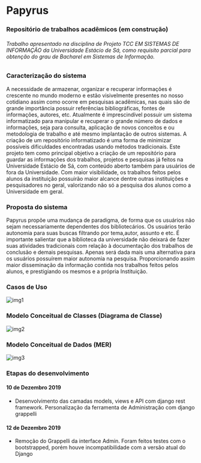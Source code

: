 #                                               Papyrus
###                           Repositório de trabalhos acadêmicos (em construção)


######    Trabalho apresentado na disciplina de Projeto TCC EM SISTEMAS DE INFORMAÇÃO da Universidade Estácio de Sá, como requisito parcial para obtenção do grau de Bacharel em Sistemas de Informação.



### Caracterização do sistema
A necessidade de armazenar, organizar e recuperar informações é crescente no mundo moderno e estão visivelmente presentes no nosso cotidiano assim como ocorre em pesquisas acadêmicas, nas quais são de grande importância possuir referências bibliográficas, fontes de informações, autores, etc.
Atualmente é imprescindível possuir um sistema informatizado para manipular e recuperar o grande número de dados e informações, seja para consulta, aplicação de novos conceitos e ou metodologia de trabalho e até mesmo implantação de outros sistemas. A criação de um repositório informatizado é uma forma de minimizar possíveis dificuldades encontradas usando métodos tradicionais.
Este projeto tem como principal objetivo a criação de um repositório para guardar as informações dos trabalhos, projetos e pesquisas já feitos na Universidade Estácio de Sá, com conteúdo aberto também para usuários de fora da Universidade.
Com maior visibilidade, os trabalhos feitos pelos alunos da instituição possuirão maior alcance dentre outras instituições e pesquisadores no geral, valorizando não só a pesquisa dos alunos como a Universidade em geral.


### Proposta do sistema
Papyrus propõe uma mudança de paradigma, de forma que os usuários não sejam necessariamente dependentes dos bibliotecários. Os usuários terão autonomia para suas buscas filtrando por tema,autor, assunto e etc. É importante salientar que a biblioteca da universidade não deixará de fazer suas atividades tradicionais com relação à documentação dos trabalhos de conclusão e demais pesquisas. Apenas será dada mais uma alternativa para os usuários possuírem maior autonomia na pesquisa. Proporcionando assim maior disseminação da informação contida nos trabalhos feitos pelos alunos, e prestigiando os mesmos e a própria Instituição.


### Casos de Uso

![img1](https://user-images.githubusercontent.com/35958354/70747173-29695680-1d06-11ea-8ccd-628dcd13ca11.png)




### Modelo Conceitual de Classes (Diagrama de Classe)

![img2](https://user-images.githubusercontent.com/35958354/70747222-4b62d900-1d06-11ea-88cd-d949d87b02c8.png)




### Modelo Conceitual de Dados (MER)

![img3](https://user-images.githubusercontent.com/35958354/70747259-5e75a900-1d06-11ea-9e3e-fed6729f1598.png)




###                         Etapas do desenvolvimento

#### 10 de Dezembro 2019
*   Desenvolvimento das camadas models, views e API com django rest framework. Personalização da ferramenta de Administração com django grappelli

#### 12 de Dezembro 2019
*   Remoção do Grappelli da interface Admin. Foram feitos testes com o bootstrapped, porém houve incompatibilidade com a versão atual do Django

